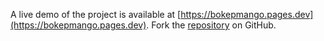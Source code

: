 A live demo of the project is available at [https://bokepmango.pages.dev](https://bokepmango.pages.dev).
Fork the [repository](https://github.com/gionugraha) on GitHub.